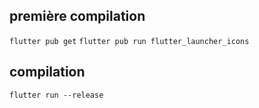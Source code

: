 ## première compilation

`flutter pub get` 
`flutter pub run flutter_launcher_icons`

## compilation

`flutter run --release`
